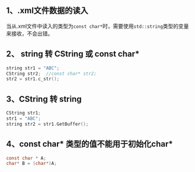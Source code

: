 ## 1、.xml文件数据的读入
当从.xml文件中读入的类型为`const char*`时，需要使用`std::string`类型的变量来接收，不会出错。
## 2、 string 转 CString 或 const char*
```c
string str1 = "ABC";
CString str2;  //const char* str2;
str2 = str1.c_str();
```
## 3、CString 转 string
```c
CString str1;
str1 = "ABC";
string str2 = str1.GetBuffer();
```
## 4、const char* 类型的值不能用于初始化char*
```c
const char * A;
char* B = (char*)A;
```
